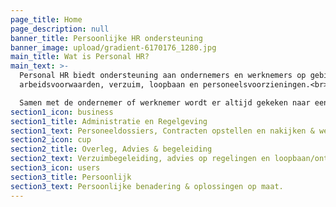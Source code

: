 ```yaml
---
page_title: Home
page_description: null
banner_title: Persoonlijke HR ondersteuning
banner_image: upload/gradient-6170176_1280.jpg
main_title: Wat is Personal HR?
main_text: >-
  Personal HR biedt ondersteuning aan ondernemers en werknemers op gebied van
  arbeidsvoorwaarden, verzuim, loopbaan en personeelsvoorzieningen.<br>

  Samen met de ondernemer of werknemer wordt er altijd gekeken naar een passende oplossing.
section1_icon: business
section1_title: Administratie en Regelgeving
section1_text: Personeeldossiers, Contracten opstellen en nakijken & werkplek onderzoeken
section2_icon: cup
section2_title: Overleg, Advies & begeleiding
section2_text: Verzuimbegeleiding, advies op regelingen en loopbaan/ontwikkeltrajecten
section3_icon: users
section3_title: Persoonlijk
section3_text: Persoonlijke benadering & oplossingen op maat.
---
```


